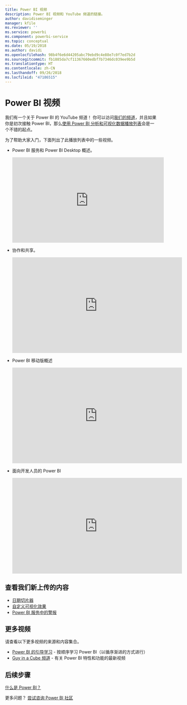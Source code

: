 ```yaml
---
title: Power BI 视频
description: Power BI 视频和 YouTube 频道的链接。
author: davidiseminger
manager: kfile
ms.reviewer: ''
ms.service: powerbi
ms.component: powerbi-service
ms.topic: conceptual
ms.date: 05/19/2018
ms.author: davidi
ms.openlocfilehash: 98b4f6e6d44205abc79ebd9c4e88e7c0f7ed7b2d
ms.sourcegitcommit: fb1885da7cf11367660edbf7b7346dc039ee9b5d
ms.translationtype: HT
ms.contentlocale: zh-CN
ms.lasthandoff: 09/26/2018
ms.locfileid: "47186515"
---
```

# <a name="power-bi-videos"></a>Power BI 视频
我们有一个关于 Power BI 的 YouTube 频道！ 你可以访问[我们的频道](https://www.youtube.com/user/mspowerbi/videos)，并且如果你是初次接触 Power BI，那么[使用 Power BI 分析和可视化数据播放列表](https://www.youtube.com/playlist?list=PL1N57mwBHtN0JFoKSR0n-tBkUJHeMP2cP)会是一个不错的起点。

为了帮助大家入门，下面列出了此播放列表中的一些视频。

* Power BI 服务和 Power BI Desktop 概述。
  
  <iframe width="500" height="281" src="https://www.youtube.com/embed/l2wy4XgQIu0" frameborder="0" allowfullscreen></iframe>
* 协作和共享。
  
  <iframe width="560" height="315" src="https://www.youtube.com/embed/5DABLeJzQYM" frameborder="0" allow="autoplay; encrypted-media" allowfullscreen></iframe>
* Power BI 移动版概述
  
  <iframe width="560" height="315" src="https://www.youtube.com/embed/07uBWhaCo78" frameborder="0" allow="autoplay; encrypted-media" allowfullscreen></iframe>

* 面向开发人员的 Power BI
  <iframe width="560" height="315" src="https://www.youtube.com/embed/47uXJW1GIUY" frameborder="0" allow="autoplay; encrypted-media" allowfullscreen></iframe>  

## <a name="watch-some-of-our-new-uploads"></a>查看我们新上传的内容
* [日期切片器](https://youtu.be/V7i82ZZm0vw)
* [自定义可视化效果](https://youtu.be/d-rXAJ3_uAo)
* [Power BI 服务中的警报](https://youtu.be/JbL2-HJ8clE)

## <a name="more-videos"></a>更多视频
请查看以下更多视频的来源和内容集合。

* [Power BI 的引导学习](https://powerbi.microsoft.com/guided-learning/) - 按顺序学习 Power BI（以循序渐进的方式进行）
* [Guy in a Cube 频道](https://www.youtube.com/channel/UCFp1vaKzpfvoGai0vE5VJ0w) - 有关 Power BI 特性和功能的最新视频

## <a name="next-steps"></a>后续步骤
[什么是 Power BI？](power-bi-overview.md)

更多问题？ [尝试咨询 Power BI 社区](http://community.powerbi.com/)

